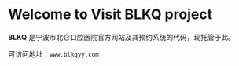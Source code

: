 Welcome to Visit BLKQ project
=========================


**BLKQ** 是宁波市北仑口腔医院官方网站及其预约系统的代码，现托管于此。

可访问地址：`www.blkqyy.com`